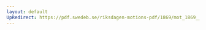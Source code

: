 ```yaml
---
layout: default
UpRedirect: https://pdf.swedeb.se/riksdagen-motions-pdf/1869/mot_1869__fk__00003.pdf
---
```


